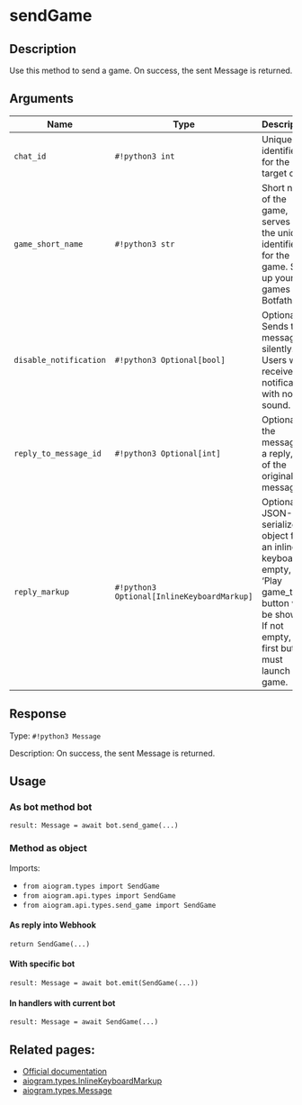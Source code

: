 # sendGame

## Description

Use this method to send a game. On success, the sent Message is returned.


## Arguments

| Name | Type | Description |
| - | - | - |
| `chat_id` | `#!python3 int` | Unique identifier for the target chat |
| `game_short_name` | `#!python3 str` | Short name of the game, serves as the unique identifier for the game. Set up your games via Botfather. |
| `disable_notification` | `#!python3 Optional[bool]` | Optional. Sends the message silently. Users will receive a notification with no sound. |
| `reply_to_message_id` | `#!python3 Optional[int]` | Optional. If the message is a reply, ID of the original message |
| `reply_markup` | `#!python3 Optional[InlineKeyboardMarkup]` | Optional. A JSON-serialized object for an inline keyboard. If empty, one ‘Play game_title’ button will be shown. If not empty, the first button must launch the game. |



## Response

Type: `#!python3 Message`

Description: On success, the sent Message is returned.


## Usage


### As bot method bot

```python3
result: Message = await bot.send_game(...)
```

### Method as object

Imports:

- `from aiogram.types import SendGame`
- `from aiogram.api.types import SendGame`
- `from aiogram.api.types.send_game import SendGame`

#### As reply into Webhook
```python3
return SendGame(...)
```

#### With specific bot
```python3
result: Message = await bot.emit(SendGame(...))
```

#### In handlers with current bot
```python3
result: Message = await SendGame(...)
```


## Related pages:

- [Official documentation](https://core.telegram.org/bots/api#sendgame)
- [aiogram.types.InlineKeyboardMarkup](../types/inline_keyboard_markup.md)
- [aiogram.types.Message](../types/message.md)
